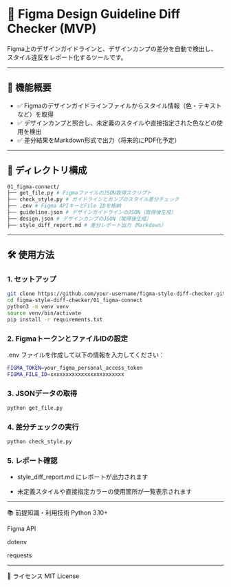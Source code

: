 # 🎨 Figma Design Guideline Diff Checker (MVP)

Figma上のデザインガイドラインと、デザインカンプの差分を自動で検出し、  
スタイル違反をレポート化するツールです。

---

## 🚀 機能概要

- ✅ Figmaのデザインガイドラインファイルからスタイル情報（色・テキストなど）を取得
- ✅ デザインカンプと照合し、未定義のスタイルや直接指定された色などの使用を検出
- ✅ 差分結果をMarkdown形式で出力（将来的にPDF化予定）

---

## 📁 ディレクトリ構成

```bash
01_figma-connect/
├── get_file.py # FigmaファイルのJSON取得スクリプト
├── check_style.py # ガイドラインとカンプのスタイル差分チェック
├── .env # Figma APIキーとFile IDを格納
├── guideline.json # デザインガイドラインのJSON（取得後生成）
├── design.json # デザインカンプのJSON（取得後生成）
├── style_diff_report.md # 差分レポート出力（Markdown）
```

---

## 🛠 使用方法

### 1. セットアップ

```bash
git clone https://github.com/your-username/figma-style-diff-checker.git
cd figma-style-diff-checker/01_figma-connect
python3 -m venv venv
source venv/bin/activate
pip install -r requirements.txt
```

### 2. FigmaトークンとファイルIDの設定
.env ファイルを作成して以下の情報を入力してください：

```bash
FIGMA_TOKEN=your_figma_personal_access_token
FIGMA_FILE_ID=xxxxxxxxxxxxxxxxxxxxxxxx
```

### 3. JSONデータの取得

```bash
python get_file.py
```

### 4. 差分チェックの実行

```bash
python check_style.py
```

### 5. レポート確認

- style_diff_report.md にレポートが出力されます

- 未定義スタイルや直接指定カラーの使用箇所が一覧表示されます

---

📚 前提知識・利用技術
Python 3.10+

Figma API

dotenv

requests

---

📄 ライセンス
MIT License
